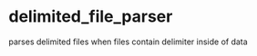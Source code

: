 delimited_file_parser
=====================

parses delimited files when files contain delimiter inside of data